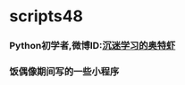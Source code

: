 # scripts48

### Python初学者,微博ID:[沉迷学习的奥特虾](https://weibo.com/5510932216/profile?rightmod=1&wvr=6&mod=personinfo)

### 饭偶像期间写的一些小程序


